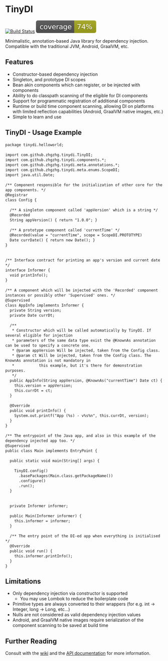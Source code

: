 TinyDI
======

[![Build Status](https://github.com/zhgzhg/TinyDI/actions/workflows/build.yml/badge.svg)](https://github.com/zhgzhg/TinyDI/actions/workflows/build.yml)
[![Coverage](https://raw.githubusercontent.com/zhgzhg/TinyDI/badges/jacoco.svg)](https://github.com/zhgzhg/TinyDI/actions/workflows/build.yml)

Minimalistic, annotation-based Java library for dependency injection. Compatible with the traditional JVM, Android, GraalVM, etc.

Features
--------

 * Constructor-based dependency injection
 * Singleton, and prototype DI scopes
 * Bean akin components which can register, or be injected with components
 * Ability to do classpath scanning of the eligible for DI components
 * Support for programmatic registration of additional components
 * Runtime or build time component scanning, allowing DI on platforms with limited reflection capabilities (Android, GraalVM native images, etc.)
 * Simple to learn and use

TinyDI - Usage Example
----------------------

```
package tinydi.helloworld;

import com.github.zhgzhg.tinydi.TinyDI;
import com.github.zhgzhg.tinydi.components.*;
import com.github.zhgzhg.tinydi.meta.annotations.*;
import com.github.zhgzhg.tinydi.meta.enums.ScopeDI;
import java.util.Date;

/** Component responsible for the initialization of other core for the app components. */
@Registrar
class Config {

  /** A singleton component called 'appVersion' which is a string */
  @Recorded
  String appVersion() { return "1.0.0"; }
  
  /** A prototype component called 'currentTime' */
  @Recorded(value = "currentTime", scope = ScopeDI.PROTOTYPE)
  Date currDate() { return new Date(); }
}


/** Interface contract for printing an app's version and current date */
interface Informer {
  void printInfo();
}

/** A component which will be injected with the 'Recorded' component instances or possibly other 'Supervised' ones. */
@Supervised
class AppInfo implements Informer {
  private String version;
  private Date currDt;
  
  /**
   * Constructor which will be called automatically by TinyDI. If several eligible for injection
   * parameters of the same data type exist the @KnownAs annotation can be used to specify a concrete one.
   * @param appVersion Will be injected, taken from the Config class.
   * @param ct Will be injected, taken from the Config class. The KnownAs annotation is not mandatory in
   *           this example, but it's there for demonstration purposes. 
   */
  public AppInfo(String appVersion, @KnownAs("currentTime") Date ct) { 
    this.version = appVersion;
    this.currDt = ct;
  }
  
  @Override
  public void printInfo() {
    System.out.printf("App (%s) - v%s%n", this.currDt, version);
  }
}

/** The entrypoint of the Java app, and also in this example of the dependency injected app too. */
@Supervised
public class Main implements EntryPoint {

  public static void main(String[] args) {

    TinyDI.config()
      .basePackages(Main.class.getPackageName())
      .configure()
      .run();
  }
  
  
  private Informer informer;

  public Main(Informer informer) {
    this.informer = informer;
  }
  
  /** The entry point of the DI-ed app when everything is initialised */
  @Override
  public void run() {
    this.informer.printInfo();
  }
}

```

Limitations
-----------

* Only dependency injection via constructor is supported
  * You may use Lombok to reduce the boilerplate code 
* Primitive types are always converted to their wrappers (for e.g. int -> Integer, long -> Long, etc...)
* Nulls are not considered as valid dependency injection values
* Android, and GraalVM native images require serialization of the component scanning to be saved at build time 

Further Reading
---------------

Consult with the [wiki](https://github.com/zhgzhg/TinyDI/wiki) and the [API documentation](https://zhgzhg.github.io/TinyDI/)
for more information.
